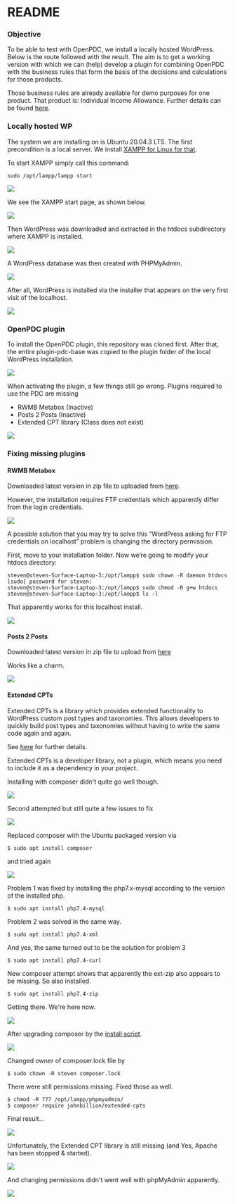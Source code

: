 # README

### Objective

To be able to test with OpenPDC, we install a locally hosted WordPress. Below is the route followed with the result. The aim is to get a working version with which we can (help) develop a plugin for combining OpenPDC with the business rules that form the basis of the decisions and calculations for those products.

Those business rules are already available for demo purposes for one product. That product is: Individual Income Allowance. Further details can be found [here](https://commonground.gitlab.io/virtueel-inkomstenloket/regels/).

### Locally hosted WP

The system we are installing on is Ubuntu 20.04.3 LTS. The first precondition is a local server. We install [XAMPP for Linux for that](https://www.apachefriends.org/download.html).

To start XAMPP simply call this command:
```
sudo /opt/lampp/lampp start
```
![](./images/xampp-start.png)

We see the XAMPP start page, as shown below.

![](./images/xampp-dashboard.png)

Then WordPress was downloaded and extracted in the htdocs subdirectory where XAMPP is installed.

![](./images/htdocs-ls.png)

A WordPress database was then created with PHPMyAdmin.

![](./images/phpmyadmin.png)

After all, WordPress is installed via the installer that appears on the very first visit of the localhost.

![](./images/localhostWPsite.png)

### OpenPDC plugin

To install the OpenPDC plugin, this repository was cloned first.
After that, the entire plugin-pdc-base was copied to the plugin folder of the local WordPress installation.

![](./images/pdc-base.png)

When activating the plugin, a few things still go wrong. Plugins required to use the PDC are missing

* RWMB Metabox (Inactive)
* Posts 2 Posts (Inactive)
* Extended CPT library (Class does not exist)

![](./images/plugins-missing.png)

### Fixing missing plugins

#### RWMB Metabox

Downloaded latest version in zip file to uploaded from [here](https://wordpress.org/plugins/meta-box/).

However, the installation requires FTP credentials which apparently differ from the login credentials.

![](./images/ftp-credentials-missing.png)

A possible solution that you may try to solve this “WordPress asking for FTP credentials on localhost” problem is changing the directory permission.

First, move to your installation folder. Now we’re going to modify your htdocs directory:
```
steven@steven-Surface-Laptop-3:/opt/lampp$ sudo chown -R daemon htdocs
[sudo] password for steven: 
steven@steven-Surface-Laptop-3:/opt/lampp$ sudo chmod -R g+w htdocs
steven@steven-Surface-Laptop-3:/opt/lampp$ ls -l
```

That apparently works for this localhost install.

![](./images/metaboxinstalled.png)

#### Posts 2 Posts

Downloaded latest version in zip file to upload from [here](https://wordpress.org/plugins/posts-to-posts/)

Works like a charm.

![](./images/posts2postsinstalled.png)

#### Extended CPTs

Extended CPTs is a library which provides extended functionality to WordPress custom post types and taxonomies. This allows developers to quickly build post types and taxonomies without having to write the same code again and again.

See [here](https://github.com/johnbillion/extended-cpts) for further details.

Extended CPTs is a developer library, not a plugin, which means you need to include it as a dependency in your project.

Installing with composer didn't quite go well though.

![](./images/extended-cpts-install-failed.png)

Second attempted but still quite a few issues to fix

![](./images/extended-cpts-intall-failed-2.png)

Replaced composer with the Ubuntu packaged version via
```
$ sudo apt install composer
```
and tried again

![](./images/extended-cpts-install-failed-3.png)

Problem 1 was fixed by installing the php7.x-mysql according to the version of the installed php.
```
$ sudo apt install php7.4-mysql
```
Problem 2 was solved in the same way.
```
$ sudo apt install php7.4-xml
```
And yes, the same turned out to be the solution for problem 3
```
$ sudo apt install php7.4-curl
```
New composer attempt shows that apparently the ext-zip also appears to be missing. So also installed.
```
$ sudo apt install php7.4-zip
```
Getting there. We're here now.

![](./images/extended-cpts-failed-4.png)

After upgrading composer by the [install script](https://getcomposer.org/download/).

![](./images/extended-cpts-install-failed-5.png)

Changed owner of composer.lock file by
```
$ sudo chown -R steven composer.lock
```
There were still permissions missing. Fixed those as well.
```
$ chmod -R 777 /opt/lampp/phpmyadmin/
$ composer require johnbillion/extended-cpts
```
Final result...

![](./images/extended-cpts-installed.png)

Unfortunately, the Extended CPT library is still missing (and Yes, Apache has been stopped & started).

![](./images/Extended-CPT-still-missing.png)

And changing permissions didn't went well with phpMyAdmin apparently.

![](./images/phpconfigwrong.png)
